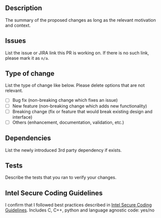 ## Description

The summary of the proposed changes as long as the relevant motivation and context.

## Issues

List the issue or JIRA link this PR is working on. If there is no such link, please mark it as `n/a`.

## Type of change

List the type of change like below. Please delete options that are not relevant.

- [ ] Bug fix (non-breaking change which fixes an issue)
- [ ] New feature (non-breaking change which adds new functionality)
- [ ] Breaking change (fix or feature that would break existing design and interface)
- [ ] Others (enhancement, documentation, validation, etc.)

## Dependencies

List the newly introduced 3rd party dependency if exists.

## Tests

Describe the tests that you ran to verify your changes.

## Intel Secure Coding Guidelines

I confirm that I followed best practices described in [Intel Secure Coding Guidelines](https://readthedocs.intel.com/SecureCodingStandards/latest/). Includes C, C++, python and language agnostic code: yes/no
